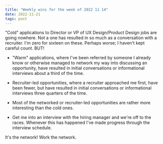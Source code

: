 ```yaml
---
title: "Weekly wins for the week of 2022 11 14"
date: 2022-11-21
tags: post
---
```


"Cold" applications to Director or VP of UX Design/Product Design jobs are going nowhere. Not a one has resulted in so much as a conversation with a recruiter. I'm zero for sixteen on these. Perhaps worse; I haven't kept careful count. BUT!

- "Warm" applications, where I've been referred by someone I already know or otherwise managed to network my way into discussing an opportunity, have resulted in initial conversations or informational interviews about a third of the time.

- Recruiter-led opportunities, where a recruiter approached me first, have been fewer, but have resulted in initial conversations or informational interviews three quarters of the time.

- Most of the networked or recruiter-led opportunities are rather more interesting than the cold ones.

- Get me into an interview with the hiring manager and we're off to the races. Whenever this has happened I've made progress through the interview schedule.

It's the network! Work the network.
